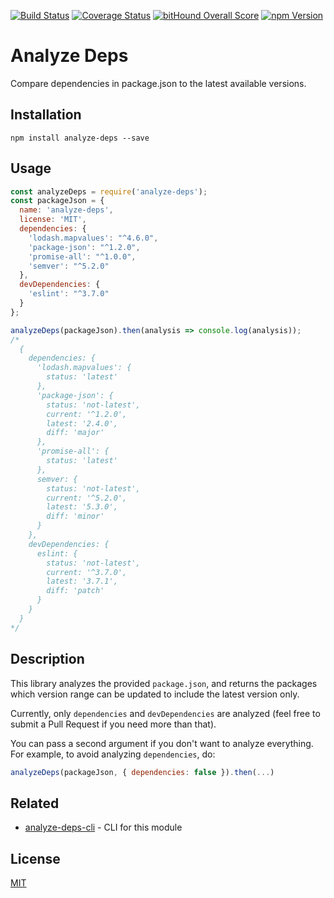 [![Build Status](https://img.shields.io/codeship/ba96f3c0-7103-0134-0ab4-36aa8dc0a6fb/master.svg?style=flat-square)](https://codeship.com/projects/178250)
[![Coverage Status](https://img.shields.io/codecov/c/github/moroshko/analyze-deps/master.svg?style=flat-square)](https://codecov.io/gh/moroshko/analyze-deps)
[![bitHound Overall Score](https://www.bithound.io/github/moroshko/analyze-deps/badges/score.svg)](https://www.bithound.io/github/moroshko/analyze-deps)
[![npm Version](https://img.shields.io/npm/v/analyze-deps.svg?style=flat-square)](https://npmjs.org/package/analyze-deps)

# Analyze Deps

Compare dependencies in package.json to the latest available versions.

## Installation

```shell
npm install analyze-deps --save
```

## Usage

```js
const analyzeDeps = require('analyze-deps');
const packageJson = {
  name: 'analyze-deps',
  license: 'MIT',
  dependencies: {
    'lodash.mapvalues': "^4.6.0",
    'package-json': "^1.2.0",
    'promise-all': "^1.0.0",
    'semver': "^5.2.0"
  },
  devDependencies: {
    'eslint': "^3.7.0"
  }
};

analyzeDeps(packageJson).then(analysis => console.log(analysis));
/*
  {
    dependencies: {
      'lodash.mapvalues': {
        status: 'latest'
      },
      'package-json': {
        status: 'not-latest',
        current: '^1.2.0',
        latest: '2.4.0',
        diff: 'major'
      },
      'promise-all': {
        status: 'latest'
      },
      semver: {
        status: 'not-latest',
        current: '^5.2.0',
        latest: '5.3.0',
        diff: 'minor'
      }
    },
    devDependencies: {
      eslint: {
        status: 'not-latest',
        current: '^3.7.0',
        latest: '3.7.1',
        diff: 'patch'
      }
    }
  }
*/
```

## Description

This library analyzes the provided `package.json`, and returns the packages which version range can be updated to include the latest version only.

Currently, only `dependencies` and `devDependencies` are analyzed (feel free to submit a Pull Request if you need more than that).

You can pass a second argument if you don't want to analyze everything. For example, to avoid analyzing `dependencies`, do:

```js
analyzeDeps(packageJson, { dependencies: false }).then(...)
```

## Related

* [analyze-deps-cli](https://github.com/moroshko/analyze-deps-cli) - CLI for this module

## License

[MIT](http://moroshko.mit-license.org)
